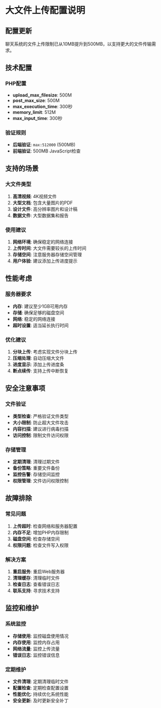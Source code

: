# 大文件上传配置说明

## 配置更新

聊天系统的文件上传限制已从10MB提升到500MB，以支持更大的文件传输需求。

## 技术配置

### PHP配置
- **upload_max_filesize**: 500M
- **post_max_size**: 500M  
- **max_execution_time**: 300秒
- **memory_limit**: 512M
- **max_input_time**: 300秒

### 验证规则
- **后端验证**: `max:512000` (500MB)
- **前端验证**: 500MB JavaScript检查

## 支持的场景

### 大文件类型
1. **高清视频**: 4K视频文件
2. **大型文档**: 包含大量图片的PDF
3. **设计文件**: 高分辨率图片和设计稿
4. **数据文件**: 大型数据集和报告

### 使用建议
1. **网络环境**: 确保稳定的网络连接
2. **上传时间**: 大文件需要较长的上传时间
3. **存储空间**: 注意服务器存储空间管理
4. **用户体验**: 建议添加上传进度提示

## 性能考虑

### 服务器要求
- **内存**: 建议至少1GB可用内存
- **存储**: 确保足够的磁盘空间
- **网络**: 稳定的网络连接
- **超时设置**: 适当延长执行时间

### 优化建议
1. **分块上传**: 考虑实现文件分块上传
2. **压缩处理**: 自动压缩大文件
3. **进度显示**: 添加上传进度条
4. **断点续传**: 支持上传中断恢复

## 安全注意事项

### 文件验证
- **类型检查**: 严格验证文件类型
- **大小限制**: 防止超大文件攻击
- **内容扫描**: 建议进行病毒扫描
- **访问控制**: 限制文件访问权限

### 存储管理
- **定期清理**: 清理过期文件
- **备份策略**: 重要文件备份
- **监控告警**: 存储空间监控
- **权限管理**: 文件访问权限控制

## 故障排除

### 常见问题
1. **上传超时**: 检查网络和服务器配置
2. **内存不足**: 增加PHP内存限制
3. **磁盘空间**: 检查存储空间
4. **权限问题**: 检查文件写入权限

### 解决方案
1. **重启服务**: 重启Web服务器
2. **清理缓存**: 清理临时文件
3. **检查日志**: 查看错误日志
4. **联系支持**: 寻求技术支持

## 监控和维护

### 系统监控
- **存储使用**: 监控磁盘使用情况
- **内存使用**: 监控内存占用
- **网络流量**: 监控上传流量
- **错误日志**: 监控错误信息

### 定期维护
- **文件清理**: 定期清理临时文件
- **配置检查**: 定期检查配置设置
- **性能优化**: 持续优化系统性能
- **安全更新**: 及时更新安全补丁 